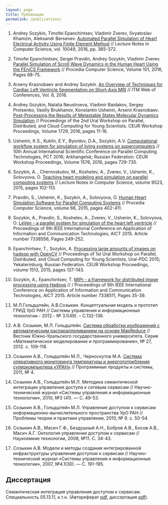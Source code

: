 ```yaml
---
layout: page
title: Публикации
permalink: /publications/
---
```

1. Andrey Sozykin, Timofei Epanchintsev, Vladimir Zverev, Svyatoslav Khamzin, Aleksandr Bersenev. [Automated Parallel Simulation of Heart Electrical Activity Using Finite Element Method](http://dx.doi.org/10.1007/978-3-319-49956-7_29) // Lecture Notes in Computer Science, vol. 10049, 2016, pp. 365-372.

1. Timofei Epanchintsev, Sergei Pravdin, Andrey Sozykin, Vladimir Zverev. [Parallel Simulation of Scroll Wave Dynamics in the Human Heart Using the FEniCS Framework](http://www.sciencedirect.com/science/article/pii/S1877050916326771/pdf?md5=f2fef2c4b71381599201bf7f1ff02c0d&pid=1-s2.0-S1877050916326771-main.pdf) // Procedia Computer Science, Volume 101, 2016, Pages 68-75. 
1. Arseny Krasnobaev and Andrey Sozykin. [An Overview of Techniques for Cardiac Left Ventricle Segmentation on Short-Axis MRI](http://www.itm-conferences.org/articles/itmconf/abs/2016/03/itmconf_icbda2016_01003/itmconf_icbda2016_01003.html) // ITM Web of Conferences, Vol. 8, 2016.
1. Andrey Sozykin, Natalia Neustroeva, Vladimir Baidakov, Sergey Protsenko, Vasiliy Brukhanov, Konstantin Ushenin, Arsenii Krasnobaev. [Post-Processing the Results of Metastable States Molecular Dynamics Simulation](http://ceur-ws.org/Vol-1729/paper-02.pdf) // Proceedings of the 2nd Ural Workshop on Parallel, Distributed, and Cloud Computing for Young Scientists. CEUR Workshop Proceedings, Volume 1729, 2016, pages 11-16.
1. Ushenin, K.S.,  Kuklin, E.Y.,  Byordov, D.A.,  Sozykin, A.V. [Computational workflow system for simulation of living systems on supercomputers](http://ceur-ws.org/Vol-1576/101.pdf) // 10th Annual International Scientific Conference on Parallel Computing Technologies, PCT 2016; Arkhangelsk; Russian Federation. CEUR Workshop Proceedings, Volume 1576, 2016, pages 729-735.
2. Sozykin, A. ,  Chernoskutov, M.,  Koshelev, A.,  Zverev, V.,  Ushenin, K.,  Solovyova, O. [Teaching heart modeling and simulation on parallel computing systems](http://link.springer.com/chapter/10.1007%2F978-3-319-27308-2_9) // Lecture Notes in Computer Science, volume 9523, 2015, pages 102-113. 
3. Pravdin, S.,  Ushenin, K.,  Sozykin, A.,  Solovyova, O. [Human Heart Simulation Software for Parallel Computing Systems](http://www.sciencedirect.com/science/article/pii/S1877050915033955) // Procedia Computer Science, volume 66, 2015, pages 402-411.
4. Sozykin, A.,  Pravdin, S.,  Koshelev, A.,  Zverev, V.,  Ushenin, K.,  Solovyova, O. [LeVen - a parallel system for simulation of the heart left ventricle](http://ieeexplore.ieee.org/xpls/abs_all.jsp?arnumber=7338556) // Proceedings of 9th IEEE International Conference on Application of Information and Communication Technologies, AICT 2015. Article number 7338556, Pages 249-252.
5. Epanchintsev, T.,  Sozykin, A. [Processing large amounts of images on hadoop with OpenCV](http://ceur-ws.org/Vol-1513/paper-14.pdf) // Proceedings of 1st Ural Workshop on Parallel, Distributed, and Cloud Computing for Young Scientists, Ural-PDC 2015; Yekaterinburg; Russian Federation. CEUR Workshop Proceedings, volume 1513, 2015, pages 137-143.
6. Sozykin, A.,  Epanchintsev, T. [MIPr - a framework for distributed image processing using Hadoop](http://ieeexplore.ieee.org/xpls/abs_all.jsp?arnumber=7338511) // / Proceedings of 9th IEEE International Conference on Application of Information and Communication Technologies, AICT 2015. Article number 7338511, Pages 35-39.
7. М.Л.Гольдштейн, А.В.Созыкин.  Концептуальная модель и прототип ГРИД УрО РАН // Системы управления и информационные технологии.- 2012.- № 3.1(49). – С.132-136.
8. А.В. Созыкин, М.Л. Гольдштейн. [Система обработки изображений с автоматическим распараллеливанием на основе MapReduce](http://mmp.vestnik.susu.ru/pdf/286/11.pdf) // Вестник Южно-Уральского государственного университета. Серия «Математическое моделирование и программирование», № 27, 2012. с. 109-118.
9. Созыкин А.В., Гольдштейн М.Л., Черноскутов М.А. [Система оперативного мониторинга температуры и энергопотребления суперкомпьютера «УРАН»](http://www.swsys.ru/print/article_print.php?id=2930) // Программные продукты и системы, 2011, № 4.
10. Созыкин А.В., Гольдштейн М.Л. Методика семантической интеграции управления доступа к сетевым сервисам // Научно-технический журнал «Системы управления и информационные технологии», 2010, №3 (41). — С. 49-53.
11. Созыкин А.В., Гольдштейн М.Л. Управление доступом к сервисам информационно-вычислительного пространства УрО РАН // Проблемы теории и практики управления, 2010, № 9. c. 50-54.
12. Созыкин А.В., Масич Г.Ф., Бездушный А.Н., Бобров А.В., Босов А.В., Масич А.Г. Онтология управления доступом к сервисам // Наукоемкие технологии, 2008,  №11. С. 34-43.
13. Созыкин А.В. Модели и методы создания интегрированной инфраструктуры управления доступом к сервисам // Научно-технический журнал «Системы управления и информационные технологии», 2007, №4.1(30). — С. 191-195.

## Диссертация

Семантическая интеграция управления доступом к сервисам. Специальность 05.13.11, к.т.н. (Автореферат [pdf](/assets/avtoreferat.pdf), диссертация [pdf](/assets/phdthesis.pdf)).


